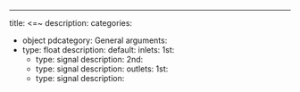 ---
title: <=~
description:
categories:
 - object
pdcategory: General
arguments:
- type: float
  description:
  default:
inlets:
  1st:
  - type: signal
    description:
  2nd:
  - type: signal
    description:
outlets:
  1st:
  - type: signal
    description:
